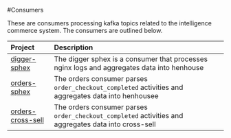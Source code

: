#Consumers

These are consumers processing kafka topics related to the intelligence commerce 
system. The consumers are outlined below.

| Project                                | Description                                                                                                  |
|:---------------------------------------|:-------------------------------------------------------------------------------------------------------------|
| [digger-sphex](digger-sphex)           | The digger sphex is a consumer that processes nginx logs and aggregates data into henhouse |
| [orders-sphex](orders-sphex)           | The orders consumer parses `order_checkout_completed` activities and aggregates data into henhousee |
| [orders-cross-sell](orders-cross-sell) | The orders consumer parses `order_checkout_completed` activities and aggregates data into cross-sell |
